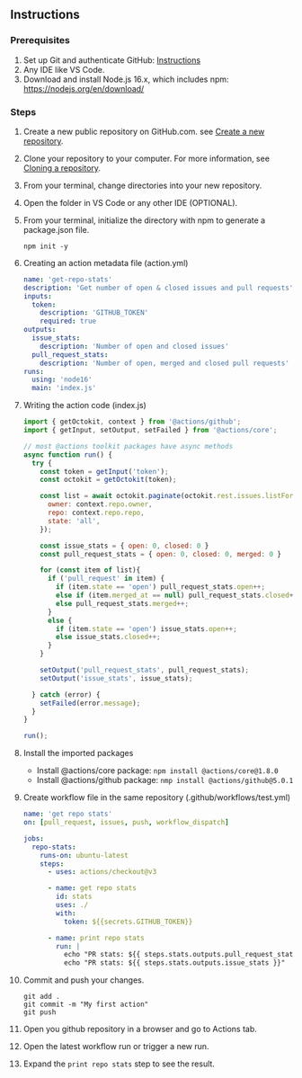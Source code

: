 ## Instructions

### Prerequisites 
1. Set up Git and authenticate GitHub: [Instructions](https://docs.github.com/en/get-started/quickstart/set-up-git)
2. Any IDE like VS Code.
3. Download and install Node.js 16.x, which includes npm: https://nodejs.org/en/download/


### Steps
1. Create a new public repository on GitHub.com. see [Create a new repository](https://docs.github.com/en/articles/creating-a-new-repository).
2. Clone your repository to your computer. For more information, see [Cloning a repository](https://docs.github.com/en/articles/cloning-a-repository).
3. From your terminal, change directories into your new repository.
4. Open the folder in VS Code or any other IDE (OPTIONAL).
5. From your terminal, initialize the directory with npm to generate a package.json file.
    ```
    npm init -y
    ```
6. Creating an action metadata file (action.yml)
    ```yaml
    name: 'get-repo-stats'
    description: 'Get number of open & closed issues and pull requests'
    inputs:
      token:
        description: 'GITHUB_TOKEN'
        required: true
    outputs:
      issue_stats:
        description: 'Number of open and closed issues'
      pull_request_stats:
        description: 'Number of open, merged and closed pull requests'
    runs:
      using: 'node16'
      main: 'index.js'
    ```
7. Writing the action code (index.js)
    ```js
    import { getOctokit, context } from '@actions/github';
    import { getInput, setOutput, setFailed } from '@actions/core';

    // most @actions toolkit packages have async methods
    async function run() {
      try {
        const token = getInput('token');
        const octokit = getOctokit(token);

        const list = await octokit.paginate(octokit.rest.issues.listForRepo, {
          owner: context.repo.owner,
          repo: context.repo.repo,
          state: 'all',
        });

        const issue_stats = { open: 0, closed: 0 }
        const pull_request_stats = { open: 0, closed: 0, merged: 0 }

        for (const item of list){
          if ('pull_request' in item) {
            if (item.state == 'open') pull_request_stats.open++;
            else if (item.merged_at == null) pull_request_stats.closed++;
            else pull_request_stats.merged++;
          }
          else {
            if (item.state == 'open') issue_stats.open++;
            else issue_stats.closed++;
          }
        }

        setOutput('pull_request_stats', pull_request_stats);
        setOutput('issue_stats', issue_stats);

      } catch (error) {
        setFailed(error.message);
      }
    }

    run();

    ```
8. Install the imported packages
    - Install @actions/core package: `npm install @actions/core@1.8.0`
    - Install @actions/github package: `nmp install @actions/github@5.0.1`

9. Create workflow file in the same repository (.github/workflows/test.yml)
    ```yaml
    name: 'get repo stats'
    on: [pull_request, issues, push, workflow_dispatch]
    
    jobs:
      repo-stats:
        runs-on: ubuntu-latest
        steps:
          - uses: actions/checkout@v3

          - name: get repo stats
            id: stats
            uses: ./
            with:
              token: ${{secrets.GITHUB_TOKEN}}

          - name: print repo stats
            run: |
              echo "PR stats: ${{ steps.stats.outputs.pull_request_stats }}"
              echo "PR stats: ${{ steps.stats.outputs.issue_stats }}"
    ````
10. Commit and push your changes.
    ```
    git add .
    git commit -m "My first action"
    git push  
    ```
11. Open you github repository in a browser and go to Actions tab.
12. Open the latest workflow run or trigger a new run.
13. Expand the `print repo stats` step to see the result.
